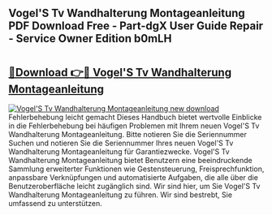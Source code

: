 ## Vogel'S Tv Wandhalterung Montageanleitung PDF Download Free - Part-dgX User Guide Repair - Service Owner Edition b0mLH

# <h2><a href="http://df6h1z.blite.top/?on=Vogel%27S+Tv+Wandhalterung+Montageanleitung">🔗Download 👉🔴 Vogel'S Tv Wandhalterung Montageanleitung</a></h2>

[![Vogel'S Tv Wandhalterung Montageanleitung new download](https://i.imgur.com/lujVjoI.png)](http://df6h1z.blite.top/?on=Vogel%27S+Tv+Wandhalterung+Montageanleitung)
Fehlerbehebung leicht gemacht Dieses Handbuch bietet wertvolle Einblicke in die Fehlerbehebung bei häufigen Problemen mit Ihrem neuen Vogel'S Tv Wandhalterung Montageanleitung. Bitte notieren Sie die Seriennummer Suchen und notieren Sie die Seriennummer Ihres neuen Vogel'S Tv Wandhalterung Montageanleitung für Garantiezwecke. Vogel'S Tv Wandhalterung Montageanleitung bietet Benutzern eine beeindruckende Sammlung erweiterter Funktionen wie Gestensteuerung, Freisprechfunktion, anpassbare Verknüpfungen und automatisierte Aufgaben, die alle über die Benutzeroberfläche leicht zugänglich sind. Wir sind hier, um Sie Vogel'S Tv Wandhalterung Montageanleitung zu führen. Wir sind bestrebt, Sie umfassend zu unterstützen.
